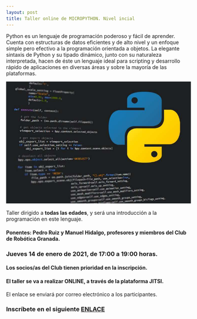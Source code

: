 ```yaml
---
layout: post
title: Taller online de MICROPYTHON. Nivel incial
---
```



Python es un lenguaje de programación poderoso y fácil de aprender. Cuenta con estructuras de datos eficientes y de alto nivel y un enfoque simple pero efectivo a la programación orientada a objetos. La elegante sintaxis de Python y su tipado dinámico, junto con su naturaleza interpretada, hacen de éste un lenguaje ideal para scripting y desarrollo rápido de aplicaciones en diversas áreas y sobre la mayoría de las plataformas.

<img src="/images/python.jpg" width="800" />

Taller dirigido a **todas las edades**, y será una introducción a la programación en este lenguaje.


#### Ponentes:  Pedro Ruiz y Manuel Hidalgo, profesores y miembros del Club de Robótica Granada.

### Jueves 14 de enero de 2021, de 17:00 a 19:00 horas.


#### Los socios/as del Club tienen prioridad en la inscripción.



#### El taller se va a realizar ONLINE, a través de la plataforma JITSI.
El enlace se enviará por correo electrónico a los participantes.






### Inscríbete en el siguiente [ENLACE](https://forms.gle/mvCzPiZFmyH2HDjC7)
